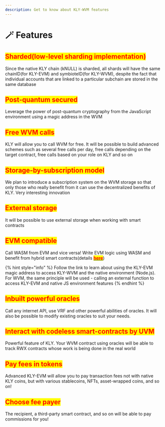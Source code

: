 ```yaml
---
description: Get to know about KLY-WVM features
---
```


# 🪄 Features

## <mark style="color:red;">Sharded(low-level sharding implementation)</mark>

Since the native KLY chain (kNULL) is sharded, all shards will have the same chainID(for KLY-EVM) and symbioteID(for KLY-WVM), despite the fact that individual accounts that are linked to a particular subchain are stored in the same database

## <mark style="color:red;">Post-quantum secured</mark>

Leverage the power of post-quantum cryptography from the JavaScript environment using a magic address in the WVM

## <mark style="color:red;">Free WVM calls</mark>

KLY will allow you to call WVM for free. It will be possible to build advanced schemes such as several free calls per day, free calls depending on the target contract, free calls based on your role on KLY and so on

## <mark style="color:red;">Storage-by-subscription model</mark>

We plan to introduce a subscription system on the WVM storage so that only those who really benefit from it can use the decentralized benefits of KLY. Very interesting innovation

## <mark style="color:red;">External storage</mark>

It will be possible to use external storage when working with smart contracts

## <mark style="color:red;">EVM compatible</mark>

Call WASM from EVM and vice versa! Write EVM logic using WASM and benefit from hybrid smart contracts(details [<mark style="color:red;">**here**</mark>](https://docs.klyntar.org/smart-contracts/kly-evm/magic-address))

{% hint style="info" %}
Follow the link to learn about using the KLY-EVM magic address to access KLY-WVM and the native environment (Node.js). For WVM, the same principle will be used - calling an external function to access KLY-EVM and native JS environment features
{% endhint %}

## <mark style="color:red;">Inbuilt powerful oracles</mark>

Call any internet API, use VRF and other powerful abilities of oracles. It will also be possible to modify existing oracles to suit your needs.

## <mark style="color:red;">Interact with codeless smart-contracts by UVM</mark>

Powerful feature of KLY. Your WVM contract using oracles will be able to track RWX contracts whose work is being done in the real world

## <mark style="color:red;">Pay fees in tokens</mark>

Advanced KLY-EVM will allow you to pay transaction fees not with native KLY coins, but with various stablecoins, NFTs, asset-wrapped coins, and so on!

## <mark style="color:red;">Choose fee payer</mark>

The recipient, a third-party smart contract, and so on will be able to pay commissions for you!
